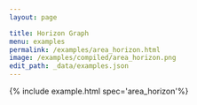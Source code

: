 ```yaml
---
layout: page

title: Horizon Graph
menu: examples
permalink: /examples/area_horizon.html
image: /examples/compiled/area_horizon.png
edit_path: _data/examples.json
---
```




{% include example.html spec='area_horizon'%}
